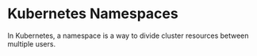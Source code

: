 # Kubernetes Namespaces

In Kubernetes, a namespace is a way to divide cluster resources between multiple users.

